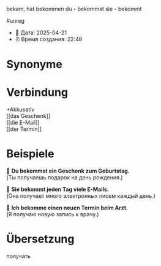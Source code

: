 bekam, hat bekommen
du - bekommst
sie - bekommt

#unreg
- 📍 Дата: 2025-04-21
- ⏰ Время создания: 22:48
# Synonyme

# Verbindung 
+Akkusativ  
[[das Geschenk]]  
[[die E-Mail]]  
[[der Termin]]
# Beispiele
🔹 **Du bekommst ein Geschenk zum Geburtstag.**  
(Ты получаешь подарок на день рождения.)

🔹 **Sie bekommt jeden Tag viele E-Mails.**  
(Она получает много электронных писем каждый день.)

🔹 **Ich bekomme einen neuen Termin beim Arzt.**  
(Я получаю новую запись к врачу.)
# Übersetzung
получать